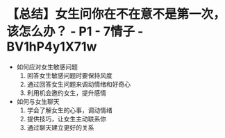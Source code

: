 # 【总结】女生问你在不在意不是第一次，该怎么办？ - P1 - 7情子 - BV1hP4y1X71w

-   如何应对女生敏感问题
    1.  回答女生敏感问题时要保持风度
    2.  通过回答女生问题来调动情绪和好奇心
    3.  利用机会邀约女生，提升感情
-   如何与女生聊天
    1.  学会了解女生的心事，调动情绪
    2.  提供技巧，让女生主动联系你
    3.  通过聊天建立更好的关系